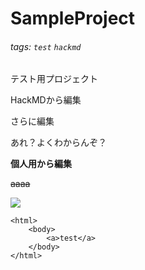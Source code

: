 # SampleProject
###### tags: `test` `hackmd`
テスト用プロジェクト

HackMDから編集

さらに編集

あれ？よくわからんぞ？

**個人用から編集**

~~aaaa~~

![](https://i.imgur.com/bc8M88Q.png)

```
<html>
    <body>
        <a>test</a>
    </body>
</html>
```